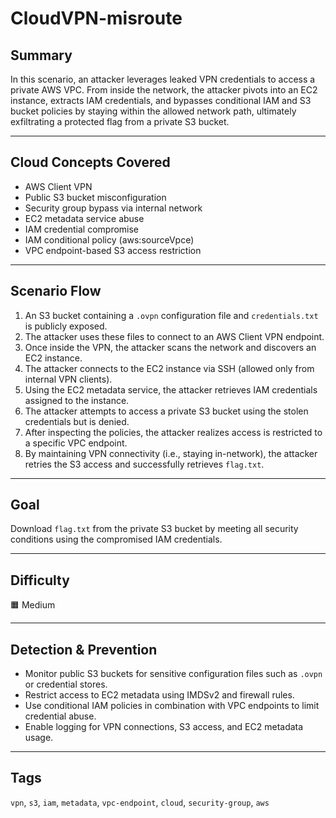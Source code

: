 # CloudVPN-misroute

## Summary

In this scenario, an attacker leverages leaked VPN credentials to access a private AWS VPC. From inside the network, the attacker pivots into an EC2 instance, extracts IAM credentials, and bypasses conditional IAM and S3 bucket policies by staying within the allowed network path, ultimately exfiltrating a protected flag from a private S3 bucket.

---

## Cloud Concepts Covered

- AWS Client VPN
- Public S3 bucket misconfiguration
- Security group bypass via internal network
- EC2 metadata service abuse
- IAM credential compromise
- IAM conditional policy (aws:sourceVpce)
- VPC endpoint-based S3 access restriction

---

## Scenario Flow

1. An S3 bucket containing a `.ovpn` configuration file and `credentials.txt` is publicly exposed.
2. The attacker uses these files to connect to an AWS Client VPN endpoint.
3. Once inside the VPN, the attacker scans the network and discovers an EC2 instance.
4. The attacker connects to the EC2 instance via SSH (allowed only from internal VPN clients).
5. Using the EC2 metadata service, the attacker retrieves IAM credentials assigned to the instance.
6. The attacker attempts to access a private S3 bucket using the stolen credentials but is denied.
7. After inspecting the policies, the attacker realizes access is restricted to a specific VPC endpoint.
8. By maintaining VPN connectivity (i.e., staying in-network), the attacker retries the S3 access and successfully retrieves `flag.txt`.

---

## Goal

Download `flag.txt` from the private S3 bucket by meeting all security conditions using the compromised IAM credentials.

---

## Difficulty

🟧 Medium

---

## Detection & Prevention

- Monitor public S3 buckets for sensitive configuration files such as `.ovpn` or credential stores.
- Restrict access to EC2 metadata using IMDSv2 and firewall rules.
- Use conditional IAM policies in combination with VPC endpoints to limit credential abuse.
- Enable logging for VPN connections, S3 access, and EC2 metadata usage.

---

## Tags

`vpn`, `s3`, `iam`, `metadata`, `vpc-endpoint`, `cloud`, `security-group`, `aws`

